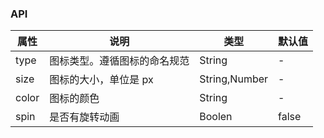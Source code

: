 ### API 
| 属性  | 说明                         | 类型          | 默认值 |
|-------|------------------------------|---------------|--------|
| type  | 图标类型。遵循图标的命名规范 | String        | -      |
| size  | 图标的大小，单位是 px        | String,Number | -      |
| color | 图标的颜色                   | String        | -      |
| spin  | 是否有旋转动画               | Boolen        | false  |
         